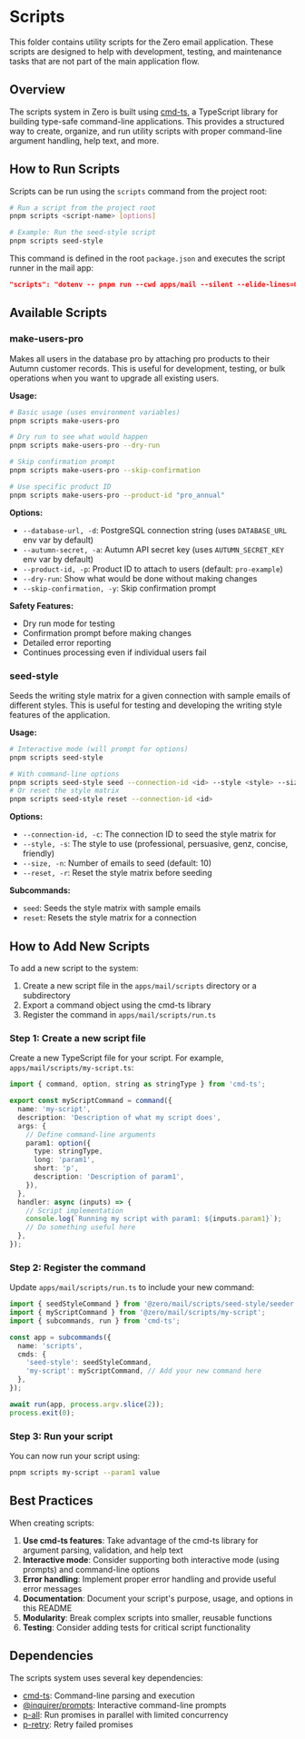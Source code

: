 # Scripts

This folder contains utility scripts for the Zero email application. These scripts are designed to help with development, testing, and maintenance tasks that are not part of the main application flow.

## Overview

The scripts system in Zero is built using [cmd-ts](https://github.com/Schniz/cmd-ts), a TypeScript library for building type-safe command-line applications. This provides a structured way to create, organize, and run utility scripts with proper command-line argument handling, help text, and more.

## How to Run Scripts

Scripts can be run using the `scripts` command from the project root:

```bash
# Run a script from the project root
pnpm scripts <script-name> [options]

# Example: Run the seed-style script
pnpm scripts seed-style
```

This command is defined in the root `package.json` and executes the script runner in the mail app:

```json
"scripts": "dotenv -- pnpm run --cwd apps/mail --silent --elide-lines=0 scripts"
```

## Available Scripts

### make-users-pro

Makes all users in the database pro by attaching pro products to their Autumn customer records. This is useful for development, testing, or bulk operations when you want to upgrade all existing users.

**Usage:**

```bash
# Basic usage (uses environment variables)
pnpm scripts make-users-pro

# Dry run to see what would happen
pnpm scripts make-users-pro --dry-run

# Skip confirmation prompt
pnpm scripts make-users-pro --skip-confirmation

# Use specific product ID
pnpm scripts make-users-pro --product-id "pro_annual"
```

**Options:**

- `--database-url, -d`: PostgreSQL connection string (uses `DATABASE_URL` env var by default)
- `--autumn-secret, -a`: Autumn API secret key (uses `AUTUMN_SECRET_KEY` env var by default)
- `--product-id, -p`: Product ID to attach to users (default: `pro-example`)
- `--dry-run`: Show what would be done without making changes
- `--skip-confirmation, -y`: Skip confirmation prompt

**Safety Features:**
- Dry run mode for testing
- Confirmation prompt before making changes
- Detailed error reporting
- Continues processing even if individual users fail

### seed-style

Seeds the writing style matrix for a given connection with sample emails of different styles. This is useful for testing and developing the writing style features of the application.

**Usage:**

```bash
# Interactive mode (will prompt for options)
pnpm scripts seed-style

# With command-line options
pnpm scripts seed-style seed --connection-id <id> --style <style> --size <number> [--reset]
# Or reset the style matrix
pnpm scripts seed-style reset --connection-id <id>
```

**Options:**

- `--connection-id, -c`: The connection ID to seed the style matrix for
- `--style, -s`: The style to use (professional, persuasive, genz, concise, friendly)
- `--size, -n`: Number of emails to seed (default: 10)
- `--reset, -r`: Reset the style matrix before seeding

**Subcommands:**

- `seed`: Seeds the style matrix with sample emails
- `reset`: Resets the style matrix for a connection

## How to Add New Scripts

To add a new script to the system:

1. Create a new script file in the `apps/mail/scripts` directory or a subdirectory
2. Export a command object using the cmd-ts library
3. Register the command in `apps/mail/scripts/run.ts`

### Step 1: Create a new script file

Create a new TypeScript file for your script. For example, `apps/mail/scripts/my-script.ts`:

```typescript
import { command, option, string as stringType } from 'cmd-ts';

export const myScriptCommand = command({
  name: 'my-script',
  description: 'Description of what my script does',
  args: {
    // Define command-line arguments
    param1: option({
      type: stringType,
      long: 'param1',
      short: 'p',
      description: 'Description of param1',
    }),
  },
  handler: async (inputs) => {
    // Script implementation
    console.log(`Running my script with param1: ${inputs.param1}`);
    // Do something useful here
  },
});
```

### Step 2: Register the command

Update `apps/mail/scripts/run.ts` to include your new command:

```typescript
import { seedStyleCommand } from '@zero/mail/scripts/seed-style/seeder';
import { myScriptCommand } from '@zero/mail/scripts/my-script';
import { subcommands, run } from 'cmd-ts';

const app = subcommands({
  name: 'scripts',
  cmds: {
    'seed-style': seedStyleCommand,
    'my-script': myScriptCommand, // Add your new command here
  },
});

await run(app, process.argv.slice(2));
process.exit(0);
```

### Step 3: Run your script

You can now run your script using:

```bash
pnpm scripts my-script --param1 value
```

## Best Practices

When creating scripts:

1. **Use cmd-ts features**: Take advantage of the cmd-ts library for argument parsing, validation, and help text
2. **Interactive mode**: Consider supporting both interactive mode (using prompts) and command-line options
3. **Error handling**: Implement proper error handling and provide useful error messages
4. **Documentation**: Document your script's purpose, usage, and options in this README
5. **Modularity**: Break complex scripts into smaller, reusable functions
6. **Testing**: Consider adding tests for critical script functionality

## Dependencies

The scripts system uses several key dependencies:

- [cmd-ts](https://github.com/Schniz/cmd-ts): Command-line parsing and execution
- [@inquirer/prompts](https://github.com/SBoudrias/Inquirer.js): Interactive command-line prompts
- [p-all](https://github.com/sindresorhus/p-all): Run promises in parallel with limited concurrency
- [p-retry](https://github.com/sindresorhus/p-retry): Retry failed promises
